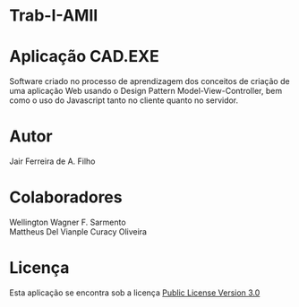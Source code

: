 # Trab-I-AMII
# Aplicação CAD.EXE

Software criado no processo de aprendizagem dos conceitos de criação de uma aplicação Web usando o Design Pattern Model-View-Controller, bem como o uso do Javascript tanto no cliente quanto no servidor.

# Autor

Jair Ferreira de A. Filho

# Colaboradores

Wellington Wagner F. Sarmento <br />
Mattheus Del Vianple Curacy Oliveira

# Licença

Esta aplicação se encontra sob a licença [Public License Version 3.0](https://github.com/estigiox/Trab-I-AMII/blob/main/LICENSE)